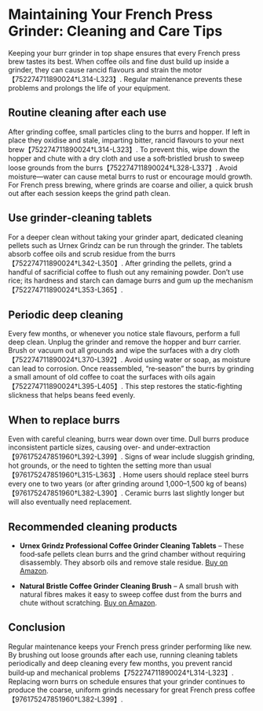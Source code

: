 # Maintaining Your French Press Grinder: Cleaning and Care Tips

Keeping your burr grinder in top shape ensures that every French press brew tastes its best. When coffee oils and fine dust build up inside a grinder, they can cause rancid flavours and strain the motor【752274711890024†L314-L323】. Regular maintenance prevents these problems and prolongs the life of your equipment.

## Routine cleaning after each use

After grinding coffee, small particles cling to the burrs and hopper. If left in place they oxidise and stale, imparting bitter, rancid flavours to your next brew【752274711890024†L314-L323】. To prevent this, wipe down the hopper and chute with a dry cloth and use a soft‑bristled brush to sweep loose grounds from the burrs【752274711890024†L328-L337】. Avoid moisture—water can cause metal burrs to rust or encourage mould growth. For French press brewing, where grinds are coarse and oilier, a quick brush out after each session keeps the grind path clean.

## Use grinder‑cleaning tablets

For a deeper clean without taking your grinder apart, dedicated cleaning pellets such as Urnex Grindz can be run through the grinder. The tablets absorb coffee oils and scrub residue from the burrs【752274711890024†L342-L350】. After grinding the pellets, grind a handful of sacrificial coffee to flush out any remaining powder. Don’t use rice; its hardness and starch can damage burrs and gum up the mechanism【752274711890024†L353-L365】.

## Periodic deep cleaning

Every few months, or whenever you notice stale flavours, perform a full deep clean. Unplug the grinder and remove the hopper and burr carrier. Brush or vacuum out all grounds and wipe the surfaces with a dry cloth【752274711890024†L370-L392】. Avoid using water or soap, as moisture can lead to corrosion. Once reassembled, “re‑season” the burrs by grinding a small amount of old coffee to coat the surfaces with oils again【752274711890024†L395-L405】. This step restores the static‑fighting slickness that helps beans feed evenly.

## When to replace burrs

Even with careful cleaning, burrs wear down over time. Dull burrs produce inconsistent particle sizes, causing over‑ and under‑extraction【976175247851960†L392-L399】. Signs of wear include sluggish grinding, hot grounds, or the need to tighten the setting more than usual【976175247851960†L315-L363】. Home users should replace steel burrs every one to two years (or after grinding around 1,000–1,500 kg of beans)【976175247851960†L382-L390】. Ceramic burrs last slightly longer but will also eventually need replacement.

## Recommended cleaning products

- **Urnex Grindz Professional Coffee Grinder Cleaning Tablets** – These food‑safe pellets clean burrs and the grind chamber without requiring disassembly. They absorb oils and remove stale residue. [Buy on Amazon](https://www.amazon.com/Urnex-Grindz-Grinder-Cleaner-430/dp/B0000CFE7U?tag=jbinsights-20).

- **Natural Bristle Coffee Grinder Cleaning Brush** – A small brush with natural fibres makes it easy to sweep coffee dust from the burrs and chute without scratching. [Buy on Amazon](https://www.amazon.com/Redecker-Coffee-Grinder-Cleaning-Brush/dp/B00PUNSJ8Y?tag=jbinsights-20).

## Conclusion

Regular maintenance keeps your French press grinder performing like new. By brushing out loose grounds after each use, running cleaning tablets periodically and deep cleaning every few months, you prevent rancid build‑up and mechanical problems【752274711890024†L314-L323】. Replacing worn burrs on schedule ensures that your grinder continues to produce the coarse, uniform grinds necessary for great French press coffee【976175247851960†L382-L399】.
